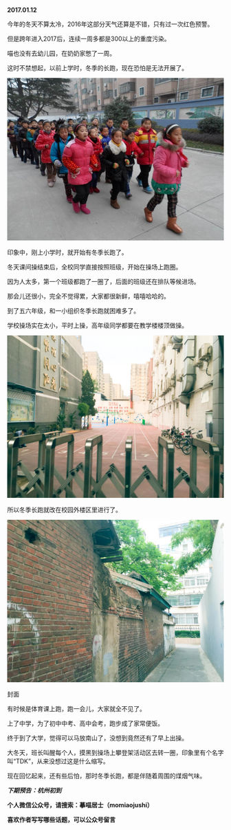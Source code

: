 
          
            
**2017.01.12**

今年的冬天不算太冷，2016年这部分天气还算是不错，只有过一次红色预警。

但是跨年进入2017后，连续一周多都是300以上的重度污染。

喵也没有去幼儿园，在奶奶家憋了一周。

这时不禁想起，以前上学时，冬季的长跑，现在恐怕是无法开展了。




![](img/51001-883c73f4a8ef22e7.jpg)




印象中，刚上小学时，就开始有冬季长跑了。

冬天课间操结束后，全校同学直接按照班级，开始在操场上跑圈。

因为人太多，第一个班级都跑了一圈了，后面的班级还在排队等候进场。

那会儿还很小，完全不觉得累，大家都很新鲜，嘻嘻哈哈的。

到了五六年级，和一小组织冬季长跑就困难多了。

学校操场实在太小，平时上操，高年级同学都要在教学楼楼顶做操。




![](img/51001-1c4bfe094fb5255c.jpg)




所以冬季长跑就改在校园外楼区里进行了。




![](img/51001-c2cc937f1645125c.jpg)

封面


有时候是体育课上跑，跑一会儿，大家就全不见了。

上了中学，为了初中中考、高中会考，跑步成了家常便饭。

终于到了大学，觉得可以马放南山了，没想到竟然还有了早上出操。

大冬天，班长叫醒每个人，摸黑到操场上攀登架活动区去转一圈，印象里有个名字叫“TDK”，从来没想过这是什么缩写。

现在回忆起来，还有些后怕，那时冬季长跑，都是伴随着周围的煤烟气味。


***下期预告：杭州初到***


**个人微信公众号，请搜索：摹喵居士（momiaojushi）**

**喜欢作者写写哪些话题，可以公众号留言**

          
        